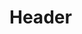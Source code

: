 <!-- TITLE: Comet Aura -->
<!-- SUBTITLE: Surrounds your group in a comet aura that causes damage to anything that strikes them as well as granting increased mana regeneration. -->

# Header